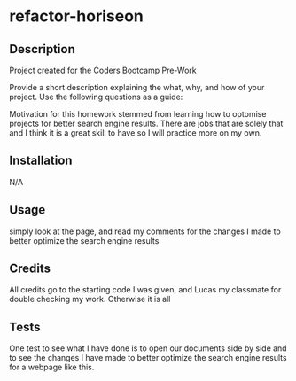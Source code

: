 # refactor-horiseon

## Description
Project created for the Coders Bootcamp Pre-Work

Provide a short description explaining the what, why, and how of your project. Use the following questions as a guide:

Motivation for this homework stemmed from learning how to optomise projects for better search engine results. There are jobs that are solely that and I think it is a great skill to have so I will practice more on my own.
## Installation

N/A

## Usage

simply look at the page, and read my comments for the changes I made to better optimize the search engine results

## Credits

All credits go to the starting code I was given, and Lucas my classmate for double checking my work. Otherwise it is all

## Tests

One test to see what I have done is to open our documents side by side and to see the changes I have made to better optimize the search engine results for a webpage like this.